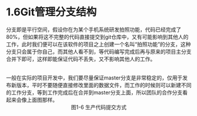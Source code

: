 # 1.6Git管理分支结构

分支即是平行空间，假设你在为某个手机系统研发拍照功能，代码已经完成了80%，但如果将这不完整的代码直接提交到git仓库中，又有可能影响到其他人的工作，此时我们便可以在该软件的项目之上创建一个名叫“拍照功能”的分支，这种分支只会属于你自己，而其他人看不到，等代码编写完成后再与原来的项目主分支合并下即可，这样即能保证代码不丢失，又不影响其他人的工作。
<div style="text-align: center;">
<img alt="" src="http://image.xuliangwei.com/git-05.png-bjstack" /></div><br/>
一般在实际的项目开发中，我们要尽量保证master分支是非常稳定的，仅用于发布新版本，平时不要随便直接修改里面的数据文件，而工作的时候则可以新建不同的工作分支，等到工作完成后在合并到master分支上面，所以团队的合作分支看起来会像上面图那样。
<div style="text-align: center;">
<img alt="" src="http://image.xuliangwei.com/git-06.png-bjstack" /></div>
<div class="text" style=" text-align:center;">图1-6 生产代码提交方式
</div> <br/>